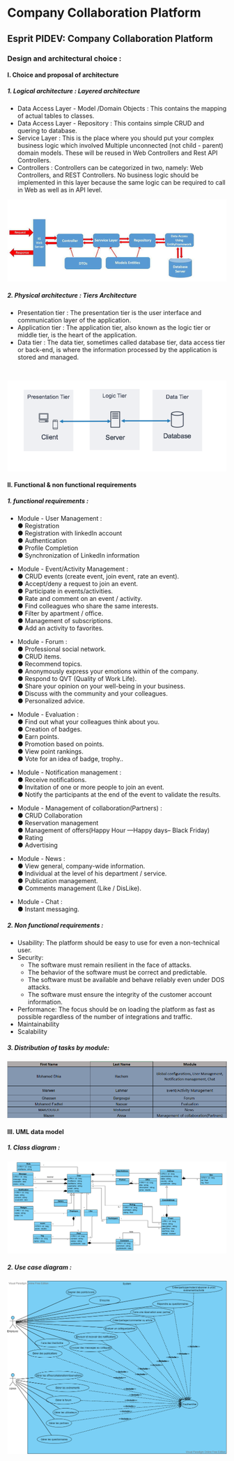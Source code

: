 # Company Collaboration Platform
## Esprit PIDEV: Company Collaboration Platform
### Design and architectural choice :
#### I. Choice and proposal of architecture
##### 1. Logical architecture : Layered architecture

- Data Access Layer - Model /Domain Objects : This contains the mapping of actual tables to classes.<br />
- Data Access Layer - Repository : This contains simple CRUD and quering to database.<br />
- Service Layer : This is the place where you should put your complex business logic which involved Multiple unconnected (not child - parent) domain models. These will be reused in Web Controllers and Rest API Controllers.<br />
- Controllers : Controllers can be categorized in two, namely: Web Controllers, and REST Controllers. No business logic should be implemented in this layer because the same logic can be required to call in Web as well as in API level.<br />

![Logical architecture](/images/layers-architecture.jpg)

##### 2. Physical architecture : Tiers Architecture
- Presentation tier : The presentation tier is the user interface and communication layer of the application.<br />
- Application tier : The application tier, also known as the logic tier or middle tier, is the heart of the application.<br />
- Data tier : The data tier, sometimes called database tier, data access tier or back-end, is where the information processed by the application is stored and managed.

<br />

![Physical architecture](/images/tiers-architecture.png)


#### II. Functional & non functional requirements

##### 1. functional requirements :

- Module - User Management :<br />
● Registration<br />
● Registration with linkedIn account<br />
● Authentication<br />
● Profile Completion<br />
● Synchronization of LinkedIn information<br />

- Module - Event/Activity Management :<br />
● CRUD events (create event, join event, rate an event).<br />
● Accept/deny a request to join an event.<br />
● Participate in events/activities.<br />
● Rate and comment on an event / activity.<br />
● Find colleagues who share the same interests.<br />
● Filter by apartment / office.<br />
● Management of subscriptions.<br />
● Add an activity to favorites.<br />

- Module - Forum :<br />
● Professional social network.<br />
● CRUD items.<br />
● Recommend topics.<br />
● Anonymously express your emotions within of the company.<br />
● Respond to QVT (Quality of Work Life).<br />
● Share your opinion on your well-being in your business.<br />
● Discuss with the community and your colleagues.<br />
● Personalized advice.<br />

- Module - Evaluation :<br />
● Find out what your colleagues think about you.<br />
● Creation of badges.<br />
● Earn points.<br />
● Promotion based on points.<br />
● View point rankings.<br />
● Vote for an idea of badge, trophy..<br />

- Module - Notification management :<br />
● Receive notifications.<br />
● Invitation of one or more people to join an event.<br />
● Notify the participants at the end of the event to validate the results.<br />

- Module - Management of collaboration(Partners) :<br />
● CRUD Collaboration<br />
● Reservation management<br />
● Management of offers(Happy Hour —Happy days– Black Friday)<br />
● Rating<br />
● Advertising<br />

- Module - News :<br />
● View general, company-wide information.<br />
● Individual at the level of his department / service.<br />
● Publication management.<br />
● Comments management (Like / DisLike).<br />

- Module - Chat :<br />
● Instant messaging.<br />

##### 2. Non functional requirements :

- Usability: The platform should be easy to use for even a non-technical user.<br />
- Security:<br />
  * The software must remain resilient in the face of attacks.<br />
  * The behavior of the software must be correct and predictable.<br />
  * The software must be available and behave reliably even under DOS attacks.<br />
  * The software must ensure the integrity of the customer account information.<br />
- Performance: The focus should be on loading the platform as fast as possible regardless of the number of integrations and traffic.<br />
- Maintainability<br />
- Scalability<br />
##### 3. Distribution of tasks by module:

![Class diagram](/images/tasks.png)

#### III. UML data model

##### 1. Class diagram :

![Class diagram](/images/class-diagram.png)

##### 2. Use case diagram :

![Use case diagram](/images/use-case-diagram.png)



